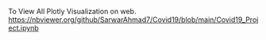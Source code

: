 To View All Plotly Visualization on web.
https://nbviewer.org/github/SarwarAhmad7/Covid19/blob/main/Covid19_Project.ipynb
